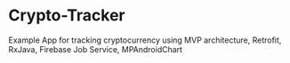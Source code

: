 # Crypto-Tracker

Example App for tracking cryptocurrency using MVP architecture, Retrofit, RxJava, Firebase Job Service, MPAndroidChart
